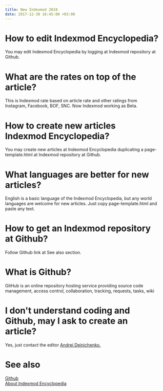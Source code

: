```yaml
---
title: New Indexmod 2018
date: 2017-12-30 16:45:00 +03:00
---
```



# How to edit Indexmod Encyclopedia?

You may edit Indexmod Encyclopedia by logging at Indexmod repository at Github.

# What are the rates on top of the article?

This is Indexmod rate based on article rate and other ratings from Instagram, Facebook, BOF, SNC. Now Indexmod working as Beta.

# How to create new articles Indexmod Encyclopedia?

You may create new articles at Indexmod Encyclopedia duplicating a page-template.html at Indexmod repository at Github.

# What languages are better for new articles?

English is a basic language of the Indexmod Encyclopedia, but any world languages are welcome for new articles. Just copy page-template.html and paste any text.

# How to get an Indexmod repository at Github?

Follow Github link at See also section.

# What is Github?

GitHub is an online repository hosting service providing source code management, access control, collaboration, tracking, requests, tasks, wiki

# I don't understand coding and Github, may I ask to create an article?

Yes, just contact the editor [Andrei Deinichenko.](mailto:deinichenko.a@gmail.com)  

# See also

[Github](https://github.com/indexmod/online)  
[About Indexmod Encyclopedia](about)  


